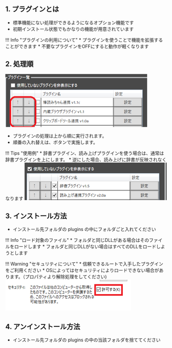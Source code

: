 
## 1. プラグインとは

* 標準機能にない処理ができるようになるオプション機能です
* 初期インストール状態でもかなりの機能が用意されています

!!! Info "プラグインの利用について"
    * プラグインを使うことで機能を拡張することができます
    * 不要なプラグインをOFFにすると動作が軽くなります

## 2. 処理順

![プラグイン](images/design_plugin_p1.png)

* プラグインの処理は上から順に実行されます。
* 順番の入れ替えは、ボタンで実施します。

!!! Tips "使用例"
    * 辞書プラグイン、読み上げプラグインを使う場合は、通常は辞書プラグインを上にします。
    * 逆にした場合、読み上げに辞書が反映されなくなります
    ![プラグイン](images/design_plugin_p2.png)


## 3. インストール方法

* インストール先フォルダの plugins の中にフォルダごと入れてください

!!! Info "ロード対象のファイル"
    * フォルダと同じDLLがある場合はそのファイルをロードします
    * フォルダと同じDLLがない場合はすべてのDLLをロードしようとします

!!! Warning "セキュリティについて"
    * 信頼できるルートで入手したプラグインをご利用ください
    * OSによってはセキュリティによりロードできない場合があります。（プロパティより解除処理をしてください)
    ![プラグイン](images/design_rule_p1.png)

## 4. アンインストール方法

* インストール先フォルダの plugins の中の当該フォルダを捨ててください



